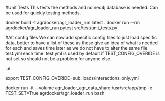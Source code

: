 #Unit Tests
This tests the methods and no neo4j database is needed. Can be used for quickly
testing methods.

docker build -t agrdocker/agr_loader_run:latest .
 docker run --rm agrdocker/agr_loader_run pytest src/test/unit_tests.py

#Alt config files
We can now add specific config files to just load specific data, better to have a list of 
these as these give an idea of what is needed for each and saves time later as we do not 
have to alter the same file test.yml each time. test.yml is used by default if 
TEST_CONFIG_OVERIDE is not set so should not be a problem for anyone else.

i.e.

export TEST_CONFIG_OVERIDE=sub_loads/interactions_only.yml


docker  run -it --volume agr_loader_agr_data_share:/usr/src/app/tmp -e TEST_SET=True agrdocker/agr_loader_run bash